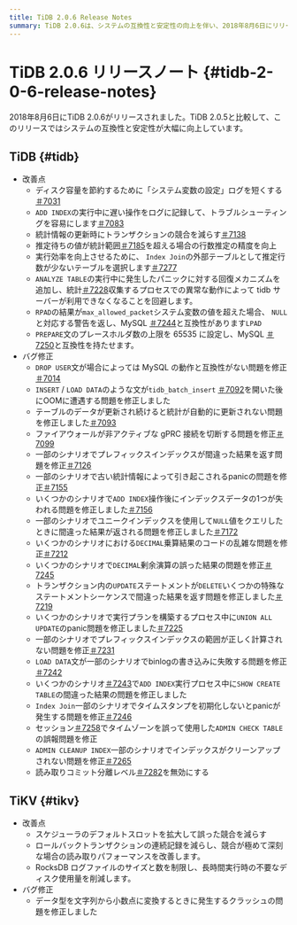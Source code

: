 ```yaml
---
title: TiDB 2.0.6 Release Notes
summary: TiDB 2.0.6は、システムの互換性と安定性の向上を伴い、2018年8月6日にリリースされました。このリリースには、TiDBとTiKVの様々な改善とバグ修正が含まれています。主な改善点としては、トランザクションの競合の削減、行数推定精度の向上、ANALYZE TABLE実行中のパニックに対するリカバリメカニズムの追加などが挙げられます。バグ修正では、互換性のないDROP USER文の動作、INSERT/LOAD DATA文のOOMエラー、プレフィックスインデックスとDECIMAL操作の誤った結果などの問題が修正されています。TiKVでは、スケジューラスロット、ロールバックトランザクションレコード、RocksDBログファイル管理の改善に加え、データ型変換中のクラッシュ問題も修正されています。
---
```


# TiDB 2.0.6 リリースノート {#tidb-2-0-6-release-notes}

2018年8月6日にTiDB 2.0.6がリリースされました。TiDB 2.0.5と比較して、このリリースではシステムの互換性と安定性が大幅に向上しています。

## TiDB {#tidb}

-   改善点
    -   ディスク容量を節約するために「システム変数の設定」ログを短くする[＃7031](https://github.com/pingcap/tidb/pull/7031)
    -   `ADD INDEX`の実行中に遅い操作をログに記録して、トラブルシューティングを容易にします[＃7083](https://github.com/pingcap/tidb/pull/7083)
    -   統計情報の更新時にトランザクションの競合を減らす[＃7138](https://github.com/pingcap/tidb/pull/7138)
    -   推定待ちの値が統計範囲[＃7185](https://github.com/pingcap/tidb/pull/7185)を超える場合の行数推定の精度を向上
    -   実行効率を向上させるために、 `Index Join`の外部テーブルとして推定行数が少ないテーブルを選択します[＃7277](https://github.com/pingcap/tidb/pull/7277)
    -   `ANALYZE TABLE`の実行中に発生したパニックに対する回復メカニズムを追加し、統計[＃7228](https://github.com/pingcap/tidb/pull/7228)収集するプロセスでの異常な動作によって tidb サーバーが利用できなくなることを回避します。
    -   `RPAD`の結果が`max_allowed_packet`システム変数の値を超えた場合、 `NULL`と対応する警告を返し、MySQL [＃7244](https://github.com/pingcap/tidb/pull/7244)と互換性があります`LPAD`
    -   `PREPARE`文のプレースホルダ数の上限を 65535 に設定し、MySQL [＃7250](https://github.com/pingcap/tidb/pull/7250)と互換性を持たせます。
-   バグ修正
    -   `DROP USER`文が場合によっては MySQL の動作と互換性がない問題を修正[＃7014](https://github.com/pingcap/tidb/pull/7014)
    -   `INSERT` / `LOAD DATA`のような文が`tidb_batch_insert` [＃7092](https://github.com/pingcap/tidb/pull/7092)を開いた後にOOMに遭遇する問題を修正しました
    -   テーブルのデータが更新され続けると統計が自動的に更新されない問題を修正しました[＃7093](https://github.com/pingcap/tidb/pull/7093)
    -   ファイアウォールが非アクティブな gPRC 接続を切断する問題を修正[＃7099](https://github.com/pingcap/tidb/pull/7099)
    -   一部のシナリオでプレフィックスインデックスが間違った結果を返す問題を修正[＃7126](https://github.com/pingcap/tidb/pull/7126)
    -   一部のシナリオで古い統計情報によって引き起こされるpanicの問題を修正[＃7155](https://github.com/pingcap/tidb/pull/7155)
    -   いくつかのシナリオで`ADD INDEX`操作後にインデックスデータの1つが失われる問題を修正しました[＃7156](https://github.com/pingcap/tidb/pull/7156)
    -   一部のシナリオでユニークインデックスを使用して`NULL`値をクエリしたときに間違った結果が返される問題を修正しました[＃7172](https://github.com/pingcap/tidb/pull/7172)
    -   いくつかのシナリオにおける`DECIMAL`乗算結果のコードの乱雑な問題を修正[＃7212](https://github.com/pingcap/tidb/pull/7212)
    -   いくつかのシナリオで`DECIMAL`剰余演算の誤った結果の問題を修正[＃7245](https://github.com/pingcap/tidb/pull/7245)
    -   トランザクション内の`UPDATE`ステートメントが`DELETE`いくつかの特殊なステートメントシーケンスで間違った結果を返す問題を修正しました[＃7219](https://github.com/pingcap/tidb/pull/7219)
    -   いくつかのシナリオで実行プランを構築するプロセス中に`UNION ALL` `UPDATE`のpanic問題を修正しました[＃7225](https://github.com/pingcap/tidb/pull/7225)
    -   一部のシナリオでプレフィックスインデックスの範囲が正しく計算されない問題を修正[＃7231](https://github.com/pingcap/tidb/pull/7231)
    -   `LOAD DATA`文が一部のシナリオでbinlogの書き込みに失敗する問題を修正[＃7242](https://github.com/pingcap/tidb/pull/7242)
    -   いくつかのシナリオ[＃7243](https://github.com/pingcap/tidb/pull/7243)で`ADD INDEX`実行プロセス中に`SHOW CREATE TABLE`の間違った結果の問題を修正しました
    -   `Index Join`一部のシナリオでタイムスタンプを初期化しないとpanicが発生する問題を修正[＃7246](https://github.com/pingcap/tidb/pull/7246)
    -   セッション[＃7258](https://github.com/pingcap/tidb/pull/7258)でタイムゾーンを誤って使用した`ADMIN CHECK TABLE`の誤報問題を修正
    -   `ADMIN CLEANUP INDEX`一部のシナリオでインデックスがクリーンアップされない問題を修正[＃7265](https://github.com/pingcap/tidb/pull/7265)
    -   読み取りコミット分離レベル[＃7282](https://github.com/pingcap/tidb/pull/7282)を無効にする

## TiKV {#tikv}

-   改善点
    -   スケジューラのデフォルトスロットを拡大して誤った競合を減らす
    -   ロールバックトランザクションの連続記録を減らし、競合が極めて深刻な場合の読み取りパフォーマンスを改善します。
    -   RocksDB ログファイルのサイズと数を制限し、長時間実行時の不要なディスク使用量を削減します。
-   バグ修正
    -   データ型を文字列から小数点に変換するときに発生するクラッシュの問題を修正しました
